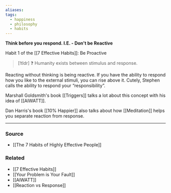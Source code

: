 ```yaml
---
aliases: 
tags:
  - happiness
  - philosophy
  - habits
---
```

**Think before you respond. I.E. - Don't be Reactive**

Habit 1 of the [[7 Effective Habits]]: Be Proactive 

> [!tldr] ❓ Humanity exists between stimulus and response.

Reacting without thinking is being reactive. If you have the ability to respond how you like to the external stimuli, you can rise above it. Cutely, Stephen calls the ability to respond your “responsibility”.

Marshall Goldsmith's book [[Triggers]] talks a lot about this concept with his idea of [[AIWATT]].

Dan Harris's book [[10% Happier]] also talks about how [[Meditation]] helps you separate reaction from response.

---

### Source
- [[The 7 Habits of Highly Effective People]]

### Related
- [[7 Effective Habits]]
- [[Your Problem is Your Fault]]
- [[AIWATT]] 
- [[Reaction vs Response]]